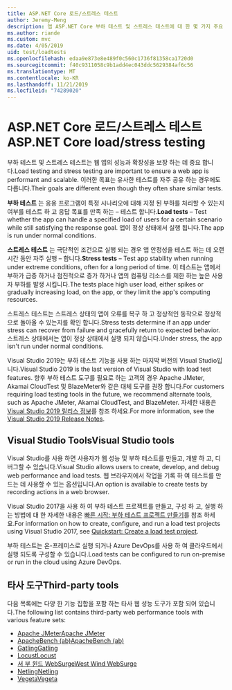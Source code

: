 ```yaml
---
title: ASP.NET Core 로드/스트레스 테스트
author: Jeremy-Meng
description: 앱 ASP.NET Core 부하 테스트 및 스트레스 테스트에 대 한 몇 가지 주요 도구 및 접근 방식을 알아보세요.
ms.author: riande
ms.custom: mvc
ms.date: 4/05/2019
uid: test/loadtests
ms.openlocfilehash: edaa9e873e8e489f0c560c1736f81358ca1720d0
ms.sourcegitcommit: f40c9311058c9b1add4ec043ddc5629384af6c56
ms.translationtype: MT
ms.contentlocale: ko-KR
ms.lasthandoff: 11/21/2019
ms.locfileid: "74289020"
---
```

# <a name="aspnet-core-loadstress-testing"></a><span data-ttu-id="ce14d-103">ASP.NET Core 로드/스트레스 테스트</span><span class="sxs-lookup"><span data-stu-id="ce14d-103">ASP.NET Core load/stress testing</span></span>

<span data-ttu-id="ce14d-104">부하 테스트 및 스트레스 테스트는 웹 앱의 성능과 확장성을 보장 하는 데 중요 합니다.</span><span class="sxs-lookup"><span data-stu-id="ce14d-104">Load testing and stress testing are important to ensure a web app is performant and scalable.</span></span> <span data-ttu-id="ce14d-105">이러한 목표는 유사한 테스트를 자주 공유 하는 경우에도 다릅니다.</span><span class="sxs-lookup"><span data-stu-id="ce14d-105">Their goals are different even though they often share similar tests.</span></span>

<span data-ttu-id="ce14d-106">**부하 테스트** 는 응용 프로그램이 특정 시나리오에 대해 지정 된 부하를 처리할 수 있는지 여부를 테스트 하 고 응답 목표를 만족 하는 &ndash; 테스트 합니다.</span><span class="sxs-lookup"><span data-stu-id="ce14d-106">**Load tests** &ndash; Test whether the app can handle a specified load of users for a certain scenario while still satisfying the response goal.</span></span> <span data-ttu-id="ce14d-107">앱이 정상 상태에서 실행 됩니다.</span><span class="sxs-lookup"><span data-stu-id="ce14d-107">The app is run under normal conditions.</span></span>

<span data-ttu-id="ce14d-108">**스트레스 테스트** 는 극단적인 조건으로 실행 되는 경우 앱 안정성을 테스트 하는 데 오랜 시간 동안 자주 실행 &ndash; 합니다.</span><span class="sxs-lookup"><span data-stu-id="ce14d-108">**Stress tests** &ndash; Test app stability when running under extreme conditions, often for a long period of time.</span></span> <span data-ttu-id="ce14d-109">이 테스트는 앱에서 부하가 급증 하거나 점진적으로 증가 하거나 앱의 컴퓨팅 리소스를 제한 하는 높은 사용자 부하를 발생 시킵니다.</span><span class="sxs-lookup"><span data-stu-id="ce14d-109">The tests place high user load, either spikes or gradually increasing load, on the app, or they limit the app's computing resources.</span></span>

<span data-ttu-id="ce14d-110">스트레스 테스트는 스트레스 상태의 앱이 오류를 복구 하 고 정상적인 동작으로 정상적으로 돌아올 수 있는지를 확인 합니다.</span><span class="sxs-lookup"><span data-stu-id="ce14d-110">Stress tests determine if an app under stress can recover from failure and gracefully return to expected behavior.</span></span> <span data-ttu-id="ce14d-111">스트레스 상태에서는 앱이 정상 상태에서 실행 되지 않습니다.</span><span class="sxs-lookup"><span data-stu-id="ce14d-111">Under stress, the app isn't run under normal conditions.</span></span>

<span data-ttu-id="ce14d-112">Visual Studio 2019는 부하 테스트 기능을 사용 하는 마지막 버전의 Visual Studio입니다.</span><span class="sxs-lookup"><span data-stu-id="ce14d-112">Visual Studio 2019 is the last version of Visual Studio with load test features.</span></span> <span data-ttu-id="ce14d-113">향후 부하 테스트 도구를 필요로 하는 고객의 경우 Apache JMeter, Akamai CloudTest 및 BlazeMeter와 같은 대체 도구를 권장 합니다.</span><span class="sxs-lookup"><span data-stu-id="ce14d-113">For customers requiring load testing tools in the future, we recommend alternate tools, such as Apache JMeter, Akamai CloudTest, and BlazeMeter.</span></span> <span data-ttu-id="ce14d-114">자세한 내용은 [Visual Studio 2019 릴리스 정보](/visualstudio/releases/2019/release-notes-v16.0#test-tools)를 참조 하세요.</span><span class="sxs-lookup"><span data-stu-id="ce14d-114">For more information, see the [Visual Studio 2019 Release Notes](/visualstudio/releases/2019/release-notes-v16.0#test-tools).</span></span>

## <a name="visual-studio-tools"></a><span data-ttu-id="ce14d-115">Visual Studio Tools</span><span class="sxs-lookup"><span data-stu-id="ce14d-115">Visual Studio tools</span></span>

<span data-ttu-id="ce14d-116">Visual Studio를 사용 하면 사용자가 웹 성능 및 부하 테스트를 만들고, 개발 하 고, 디버그할 수 있습니다.</span><span class="sxs-lookup"><span data-stu-id="ce14d-116">Visual Studio allows users to create, develop, and debug web performance and load tests.</span></span> <span data-ttu-id="ce14d-117">웹 브라우저에서 작업을 기록 하 여 테스트를 만드는 데 사용할 수 있는 옵션입니다.</span><span class="sxs-lookup"><span data-stu-id="ce14d-117">An option is available to create tests by recording actions in a web browser.</span></span>

<span data-ttu-id="ce14d-118">Visual Studio 2017을 사용 하 여 부하 테스트 프로젝트를 만들고, 구성 하 고, 실행 하는 방법에 대 한 자세한 내용은 [빠른 시작: 부하 테스트 프로젝트 만들기](/visualstudio/test/quickstart-create-a-load-test-project?view=vs-2017)를 참조 하세요.</span><span class="sxs-lookup"><span data-stu-id="ce14d-118">For information on how to create, configure, and run a load test projects using Visual Studio 2017, see [Quickstart: Create a load test project](/visualstudio/test/quickstart-create-a-load-test-project?view=vs-2017).</span></span>

<span data-ttu-id="ce14d-119">부하 테스트는 온-프레미스로 실행 되거나 Azure DevOps를 사용 하 여 클라우드에서 실행 되도록 구성할 수 있습니다.</span><span class="sxs-lookup"><span data-stu-id="ce14d-119">Load tests can be configured to run on-premise or run in the cloud using Azure DevOps.</span></span>

## <a name="third-party-tools"></a><span data-ttu-id="ce14d-120">타사 도구</span><span class="sxs-lookup"><span data-stu-id="ce14d-120">Third-party tools</span></span>

<span data-ttu-id="ce14d-121">다음 목록에는 다양 한 기능 집합을 포함 하는 타사 웹 성능 도구가 포함 되어 있습니다.</span><span class="sxs-lookup"><span data-stu-id="ce14d-121">The following list contains third-party web performance tools with various feature sets:</span></span>

* [<span data-ttu-id="ce14d-122">Apache JMeter</span><span class="sxs-lookup"><span data-stu-id="ce14d-122">Apache JMeter</span></span>](https://jmeter.apache.org/)
* [<span data-ttu-id="ce14d-123">ApacheBench (ab)</span><span class="sxs-lookup"><span data-stu-id="ce14d-123">ApacheBench (ab)</span></span>](https://httpd.apache.org/docs/2.4/programs/ab.html)
* [<span data-ttu-id="ce14d-124">Gatling</span><span class="sxs-lookup"><span data-stu-id="ce14d-124">Gatling</span></span>](https://gatling.io/)
* [<span data-ttu-id="ce14d-125">Locust</span><span class="sxs-lookup"><span data-stu-id="ce14d-125">Locust</span></span>](https://locust.io/)
* [<span data-ttu-id="ce14d-126">서 부 윈드 WebSurge</span><span class="sxs-lookup"><span data-stu-id="ce14d-126">West Wind WebSurge</span></span>](https://websurge.west-wind.com/)
* [<span data-ttu-id="ce14d-127">Netling</span><span class="sxs-lookup"><span data-stu-id="ce14d-127">Netling</span></span>](https://github.com/hallatore/Netling)
* [<span data-ttu-id="ce14d-128">Vegeta</span><span class="sxs-lookup"><span data-stu-id="ce14d-128">Vegeta</span></span>](https://github.com/tsenart/vegeta)
